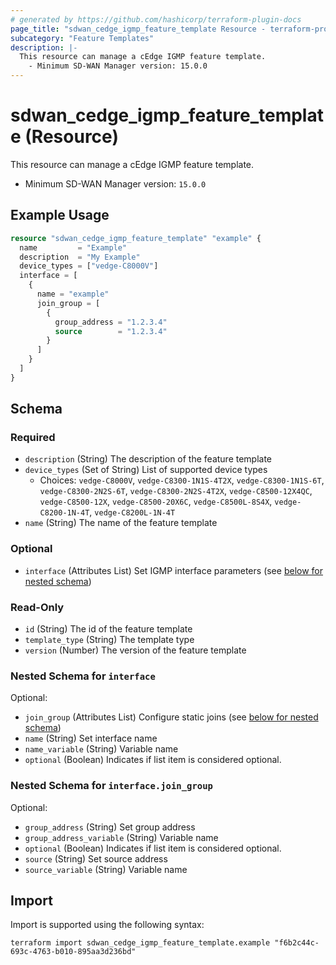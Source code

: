 ```yaml
---
# generated by https://github.com/hashicorp/terraform-plugin-docs
page_title: "sdwan_cedge_igmp_feature_template Resource - terraform-provider-sdwan"
subcategory: "Feature Templates"
description: |-
  This resource can manage a cEdge IGMP feature template.
    - Minimum SD-WAN Manager version: 15.0.0
---
```


# sdwan_cedge_igmp_feature_template (Resource)

This resource can manage a cEdge IGMP feature template.
  - Minimum SD-WAN Manager version: `15.0.0`

## Example Usage

```terraform
resource "sdwan_cedge_igmp_feature_template" "example" {
  name         = "Example"
  description  = "My Example"
  device_types = ["vedge-C8000V"]
  interface = [
    {
      name = "example"
      join_group = [
        {
          group_address = "1.2.3.4"
          source        = "1.2.3.4"
        }
      ]
    }
  ]
}
```

<!-- schema generated by tfplugindocs -->
## Schema

### Required

- `description` (String) The description of the feature template
- `device_types` (Set of String) List of supported device types
  - Choices: `vedge-C8000V`, `vedge-C8300-1N1S-4T2X`, `vedge-C8300-1N1S-6T`, `vedge-C8300-2N2S-6T`, `vedge-C8300-2N2S-4T2X`, `vedge-C8500-12X4QC`, `vedge-C8500-12X`, `vedge-C8500-20X6C`, `vedge-C8500L-8S4X`, `vedge-C8200-1N-4T`, `vedge-C8200L-1N-4T`
- `name` (String) The name of the feature template

### Optional

- `interface` (Attributes List) Set IGMP interface parameters (see [below for nested schema](#nestedatt--interface))

### Read-Only

- `id` (String) The id of the feature template
- `template_type` (String) The template type
- `version` (Number) The version of the feature template

<a id="nestedatt--interface"></a>
### Nested Schema for `interface`

Optional:

- `join_group` (Attributes List) Configure static joins (see [below for nested schema](#nestedatt--interface--join_group))
- `name` (String) Set interface name
- `name_variable` (String) Variable name
- `optional` (Boolean) Indicates if list item is considered optional.

<a id="nestedatt--interface--join_group"></a>
### Nested Schema for `interface.join_group`

Optional:

- `group_address` (String) Set group address
- `group_address_variable` (String) Variable name
- `optional` (Boolean) Indicates if list item is considered optional.
- `source` (String) Set source address
- `source_variable` (String) Variable name

## Import

Import is supported using the following syntax:

```shell
terraform import sdwan_cedge_igmp_feature_template.example "f6b2c44c-693c-4763-b010-895aa3d236bd"
```
